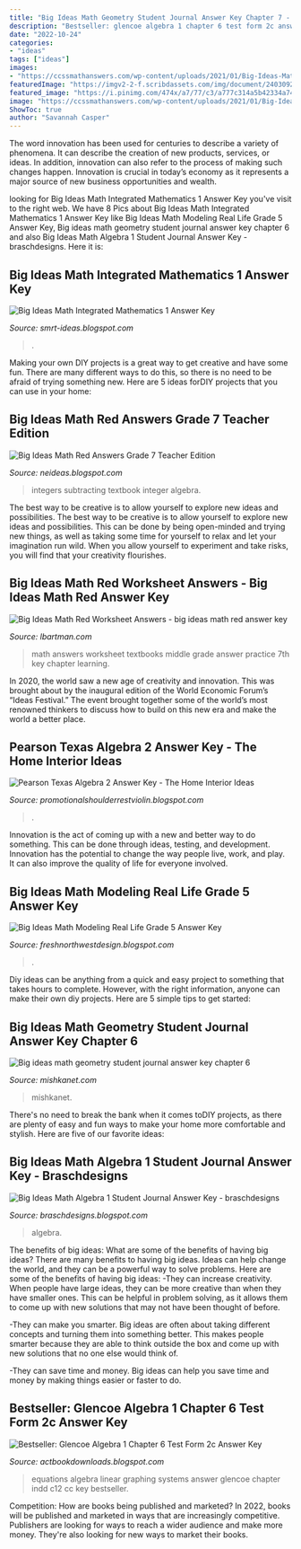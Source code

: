 ```yaml
---
title: "Big Ideas Math Geometry Student Journal Answer Key Chapter 7 - Big Ideas Math Modeling Real Life Grade 5 Answer Key"
description: "Bestseller: glencoe algebra 1 chapter 6 test form 2c answer key"
date: "2022-10-24"
categories:
- "ideas"
tags: ["ideas"]
images:
- "https://ccssmathanswers.com/wp-content/uploads/2021/01/Big-Ideas-Math-Answers-6th-Grade-Chapter-7-Area-Surface-Area-and-Volume-71.png"
featuredImage: "https://imgv2-2-f.scribdassets.com/img/document/240309241/original/c8547f1f1b/1568136594?v=1"
featured_image: "https://i.pinimg.com/474x/a7/77/c3/a777c314a5b42334a74ea3139e7439f1.jpg"
image: "https://ccssmathanswers.com/wp-content/uploads/2021/01/Big-Ideas-Math-Answers-6th-Grade-Chapter-7-Area-Surface-Area-and-Volume-71.png"
ShowToc: true
author: "Savannah Casper"
---
```



The word innovation has been used for centuries to describe a variety of phenomena. It can describe the creation of new products, services, or ideas. In addition, innovation can also refer to the process of making such changes happen. Innovation is crucial in today’s economy as it represents a major source of new business opportunities and wealth.

	

		
looking for Big Ideas Math Integrated Mathematics 1 Answer Key you've visit to the right web. We have 8 Pics about Big Ideas Math Integrated Mathematics 1 Answer Key like Big Ideas Math Modeling Real Life Grade 5 Answer Key, Big ideas math geometry student journal answer key chapter 6 and also Big Ideas Math Algebra 1 Student Journal Answer Key - braschdesigns. Here it is:
		
    
## Big Ideas Math Integrated Mathematics 1 Answer Key

<img loading=lazy src="https://d2nchlq0f2u6vy.cloudfront.net/16/05/03/59b323be50534145bf53cdad28227365/122f68fbb45e070e5592efae7ea01d4b/lateximg_large.png" onerror="this.onerror=null;this.src='https://tse4.mm.bing.net/th?id=OIP.svUkzBNIuqz5fm6nkG47QwHaBP&amp;pid=15.1';" alt="Big Ideas Math Integrated Mathematics 1 Answer Key">

_Source: smrt-ideas.blogspot.com_

>. 

	

Making your own DIY projects is a great way to get creative and have some fun. There are many different ways to do this, so there is no need to be afraid of trying something new. Here are 5 ideas forDIY projects that you can use in your home: 

    
## Big Ideas Math Red Answers Grade 7 Teacher Edition

<img loading=lazy src="https://i.pinimg.com/474x/a7/77/c3/a777c314a5b42334a74ea3139e7439f1.jpg" onerror="this.onerror=null;this.src='https://tse1.mm.bing.net/th?id=OIP.KTjN7f7gJVB279EbGFzxEgAAAA&amp;pid=15.1';" alt="Big Ideas Math Red Answers Grade 7 Teacher Edition">

_Source: neideas.blogspot.com_

>integers subtracting textbook integer algebra. 

	

The best way to be creative is to allow yourself to explore new ideas and possibilities.
The best way to be creative is to allow yourself to explore new ideas and possibilities. This can be done by being open-minded and trying new things, as well as taking some time for yourself to relax and let your imagination run wild. When you allow yourself to experiment and take risks, you will find that your creativity flourishes.

    
## Big Ideas Math Red Worksheet Answers - Big Ideas Math Red Answer Key

<img loading=lazy src="http://www.hmhco.com/~/media/sites/home/education/disciplines/mathematics/elementary/big-ideas-math/118759-regular-pathway.jpg?lau003den" onerror="this.onerror=null;this.src='https://tse4.mm.bing.net/th?id=OIP.ZssKZ5hAPrcwufH71bnM1AHaDq&amp;pid=15.1';" alt="Big Ideas Math Red Worksheet Answers - big ideas math red answer key">

_Source: lbartman.com_

>math answers worksheet textbooks middle grade answer practice 7th key chapter learning. 

	

In 2020, the world saw a new age of creativity and innovation. This was brought about by the inaugural edition of the World Economic Forum’s “Ideas Festival.” The event brought together some of the world’s most renowned thinkers to discuss how to build on this new era and make the world a better place.

    
## Pearson Texas Algebra 2 Answer Key - The Home Interior Ideas

<img loading=lazy src="https://images-na.ssl-images-amazon.com/images/I/710dM6o6%2BJL.jpg" onerror="this.onerror=null;this.src='https://tse2.mm.bing.net/th?id=OIP.z5wS7iNhjMcJajMOvhFlIgHaFj&amp;pid=15.1';" alt="Pearson Texas Algebra 2 Answer Key - The Home Interior Ideas">

_Source: promotionalshoulderrestviolin.blogspot.com_

>. 

	

Innovation is the act of coming up with a new and better way to do something. This can be done through ideas, testing, and development. Innovation has the potential to change the way people live, work, and play. It can also improve the quality of life for everyone involved.

    
## Big Ideas Math Modeling Real Life Grade 5 Answer Key

<img loading=lazy src="https://ccssmathanswers.com/wp-content/uploads/2021/01/Big-Ideas-Math-Answers-6th-Grade-Chapter-7-Area-Surface-Area-and-Volume-71.png" onerror="this.onerror=null;this.src='https://tse2.mm.bing.net/th?id=OIP.la560KN_Nf8yN0FTFgrKXQAAAA&amp;pid=15.1';" alt="Big Ideas Math Modeling Real Life Grade 5 Answer Key">

_Source: freshnorthwestdesign.blogspot.com_

>. 

	

Diy ideas can be anything from a quick and easy project to something that takes hours to complete. However, with the right information, anyone can make their own diy projects. Here are 5 simple tips to get started:

    
## Big Ideas Math Geometry Student Journal Answer Key Chapter 6

<img loading=lazy src="https://mishkanet.com/img/476611.jpg" onerror="this.onerror=null;this.src='https://tse1.mm.bing.net/th?id=OIP.kjmuujn3QREsFojRowLtjAAAAA&amp;pid=15.1';" alt="Big ideas math geometry student journal answer key chapter 6">

_Source: mishkanet.com_

>mishkanet. 

	

There's no need to break the bank when it comes toDIY projects, as there are plenty of easy and fun ways to make your home more comfortable and stylish. Here are five of our favorite ideas: 

    
## Big Ideas Math Algebra 1 Student Journal Answer Key - Braschdesigns

<img loading=lazy src="https://imgv2-2-f.scribdassets.com/img/document/240309241/original/c8547f1f1b/1568136594?v=1" onerror="this.onerror=null;this.src='https://tse4.mm.bing.net/th?id=OIP.aG6ZhiYvZNqO58wHyaTu2gHaJ4&amp;pid=15.1';" alt="Big Ideas Math Algebra 1 Student Journal Answer Key - braschdesigns">

_Source: braschdesigns.blogspot.com_

>algebra. 

	

The benefits of big ideas: What are some of the benefits of having big ideas?
There are many benefits to having big ideas. Ideas can help change the world, and they can be a powerful way to solve problems. Here are some of the benefits of having big ideas: 
-They can increase creativity. When people have large ideas, they can be more creative than when they have smaller ones. This can be helpful in problem solving, as it allows them to come up with new solutions that may not have been thought of before. 

-They can make you smarter. Big ideas are often about taking different concepts and turning them into something better. This makes people smarter because they are able to think outside the box and come up with new solutions that no one else would think of. 

-They can save time and money. Big ideas can help you save time and money by making things easier or faster to do.

    
## Bestseller: Glencoe Algebra 1 Chapter 6 Test Form 2c Answer Key

<img loading=lazy src="https://s2.studylib.net/store/data/010180769_1-7d6acab36012f0d949ad140a46a81f51.png" onerror="this.onerror=null;this.src='https://tse1.mm.bing.net/th?id=OIP.P4Qf4-umDzjy9bahc60-ggHaJe&amp;pid=15.1';" alt="Bestseller: Glencoe Algebra 1 Chapter 6 Test Form 2c Answer Key">

_Source: actbookdownloads.blogspot.com_

>equations algebra linear graphing systems answer glencoe chapter indd c12 cc key bestseller. 

	

Competition: How are books being published and marketed?
In 2022, books will be published and marketed in ways that are increasingly competitive. Publishers are looking for ways to reach a wider audience and make more money. They're also looking for new ways to market their books.

